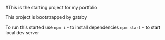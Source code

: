 #This is the starting project for my portfolio

This project is bootstrapped by gatsby

To run this started use
`npm i` - to install dependencies
`npm start` - to start local dev server
